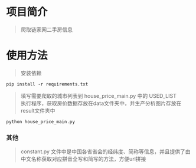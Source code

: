 # 项目简介
> 爬取链家网二手房信息  
# 使用方法
> 安装依赖
```
pip install -r requirements.txt
```
> 填写需要爬取的城市列表到 house_price_main.py 中的 USED_LIST  
> 执行程序，获取房价数据存放在data文件夹中，并生产分析图片存放在result文件夹中
```
python house_price_main.py
```
### 其他
> constant.py 文件中是中国各省省会的经纬度、简称等信息，并且提供了由中文名称获取对应拼音全写和简写的方法，方便url拼接